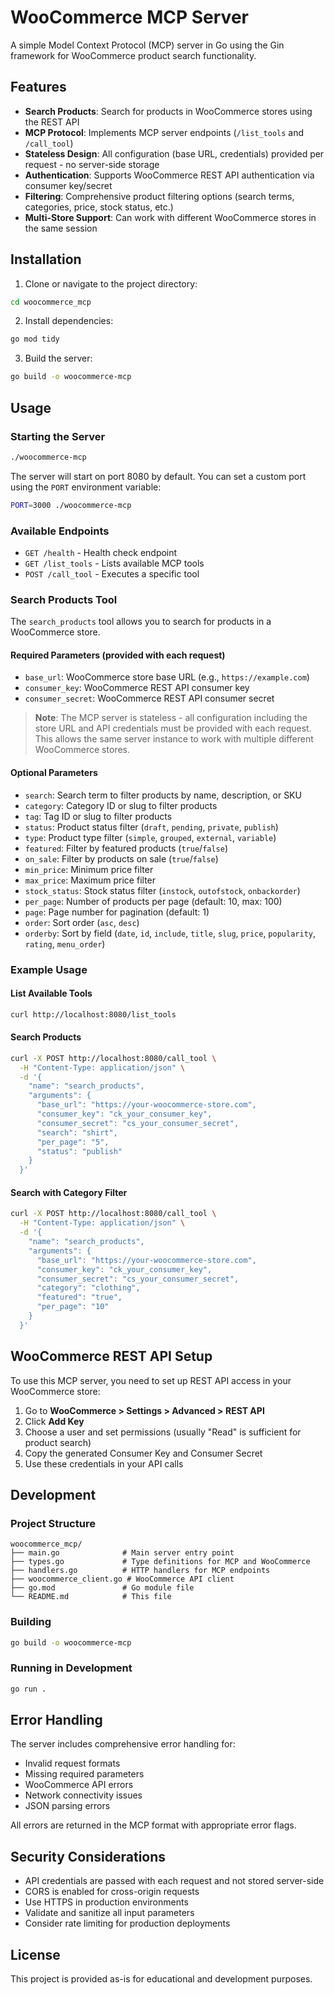 # WooCommerce MCP Server

A simple Model Context Protocol (MCP) server in Go using the Gin framework for WooCommerce product search functionality.

## Features

- **Search Products**: Search for products in WooCommerce stores using the REST API
- **MCP Protocol**: Implements MCP server endpoints (`/list_tools` and `/call_tool`)
- **Stateless Design**: All configuration (base URL, credentials) provided per request - no server-side storage
- **Authentication**: Supports WooCommerce REST API authentication via consumer key/secret
- **Filtering**: Comprehensive product filtering options (search terms, categories, price, stock status, etc.)
- **Multi-Store Support**: Can work with different WooCommerce stores in the same session

## Installation

1. Clone or navigate to the project directory:
```bash
cd woocommerce_mcp
```

2. Install dependencies:
```bash
go mod tidy
```

3. Build the server:
```bash
go build -o woocommerce-mcp
```

## Usage

### Starting the Server

```bash
./woocommerce-mcp
```

The server will start on port 8080 by default. You can set a custom port using the `PORT` environment variable:

```bash
PORT=3000 ./woocommerce-mcp
```

### Available Endpoints

- `GET /health` - Health check endpoint
- `GET /list_tools` - Lists available MCP tools
- `POST /call_tool` - Executes a specific tool

### Search Products Tool

The `search_products` tool allows you to search for products in a WooCommerce store.

#### Required Parameters (provided with each request)

- `base_url`: WooCommerce store base URL (e.g., `https://example.com`)
- `consumer_key`: WooCommerce REST API consumer key  
- `consumer_secret`: WooCommerce REST API consumer secret

> **Note**: The MCP server is stateless - all configuration including the store URL and API credentials must be provided with each request. This allows the same server instance to work with multiple different WooCommerce stores.

#### Optional Parameters

- `search`: Search term to filter products by name, description, or SKU
- `category`: Category ID or slug to filter products
- `tag`: Tag ID or slug to filter products
- `status`: Product status filter (`draft`, `pending`, `private`, `publish`)
- `type`: Product type filter (`simple`, `grouped`, `external`, `variable`)
- `featured`: Filter by featured products (`true`/`false`)
- `on_sale`: Filter by products on sale (`true`/`false`)
- `min_price`: Minimum price filter
- `max_price`: Maximum price filter
- `stock_status`: Stock status filter (`instock`, `outofstock`, `onbackorder`)
- `per_page`: Number of products per page (default: 10, max: 100)
- `page`: Page number for pagination (default: 1)
- `order`: Sort order (`asc`, `desc`)
- `orderby`: Sort by field (`date`, `id`, `include`, `title`, `slug`, `price`, `popularity`, `rating`, `menu_order`)

### Example Usage

#### List Available Tools

```bash
curl http://localhost:8080/list_tools
```

#### Search Products

```bash
curl -X POST http://localhost:8080/call_tool \
  -H "Content-Type: application/json" \
  -d '{
    "name": "search_products",
    "arguments": {
      "base_url": "https://your-woocommerce-store.com",
      "consumer_key": "ck_your_consumer_key",
      "consumer_secret": "cs_your_consumer_secret",
      "search": "shirt",
      "per_page": "5",
      "status": "publish"
    }
  }'
```

#### Search with Category Filter

```bash
curl -X POST http://localhost:8080/call_tool \
  -H "Content-Type: application/json" \
  -d '{
    "name": "search_products",
    "arguments": {
      "base_url": "https://your-woocommerce-store.com",
      "consumer_key": "ck_your_consumer_key",
      "consumer_secret": "cs_your_consumer_secret",
      "category": "clothing",
      "featured": "true",
      "per_page": "10"
    }
  }'
```

## WooCommerce REST API Setup

To use this MCP server, you need to set up REST API access in your WooCommerce store:

1. Go to **WooCommerce > Settings > Advanced > REST API**
2. Click **Add Key**
3. Choose a user and set permissions (usually "Read" is sufficient for product search)
4. Copy the generated Consumer Key and Consumer Secret
5. Use these credentials in your API calls

## Development

### Project Structure

```
woocommerce_mcp/
├── main.go              # Main server entry point
├── types.go             # Type definitions for MCP and WooCommerce
├── handlers.go          # HTTP handlers for MCP endpoints
├── woocommerce_client.go # WooCommerce API client
├── go.mod               # Go module file
└── README.md            # This file
```

### Building

```bash
go build -o woocommerce-mcp
```

### Running in Development

```bash
go run .
```

## Error Handling

The server includes comprehensive error handling for:

- Invalid request formats
- Missing required parameters
- WooCommerce API errors
- Network connectivity issues
- JSON parsing errors

All errors are returned in the MCP format with appropriate error flags.

## Security Considerations

- API credentials are passed with each request and not stored server-side
- CORS is enabled for cross-origin requests
- Use HTTPS in production environments
- Validate and sanitize all input parameters
- Consider rate limiting for production deployments

## License

This project is provided as-is for educational and development purposes.
